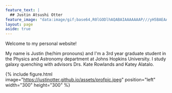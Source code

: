 ```yaml
---
feature_text: |
  ## Justin Atsushi Otter
feature_image: "data:image/gif;base64,R0lGODlhAQABAIAAAAAAAP///yH5BAEAAAAALAAAAAABAAEAAAIBRAA7"
layout: page
aside: true
---
```


Welcome to my personal website!

My name is Justin (he/him pronouns) and I'm a 3rd year graduate student in the Physics and Astronomy department at Johns Hopkins University. I study galaxy quenching with advisors Drs. Kate Rowlands and Katey Alatalo. 

{% include figure.html image="https://justinotter.github.io/assets/profpic.jpeg" position="left" width="300" height="300" %}
